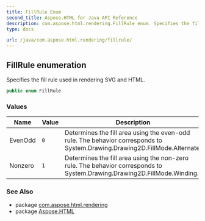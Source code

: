 ```yaml
---
title: FillRule Enum
second_title: Aspose.HTML for Java API Reference
description: com.aspose.html.rendering.FillRule enum. Specifies the fill rule used in rendering SVG and HTML
type: docs

url: /java/com.aspose.html.rendering/fillrule/
---
```

## FillRule enumeration

Specifies the fill rule used in rendering SVG and HTML.

```java
public enum FillRule
```

### Values

| Name | Value | Description |
| --- | --- | --- |
| EvenOdd | `0` | Determines the fill area using the even-odd rule. The behavior corresponds to System.Drawing.Drawing2D.FillMode.Alternate. |
| Nonzero | `1` | Determines the fill area using the non-zero rule. The behavior corresponds to System.Drawing.Drawing2D.FillMode.Winding. |

### See Also

* package [com.aspose.html.rendering](../../com.aspose.html.rendering/)
* package [Aspose.HTML](../../)
